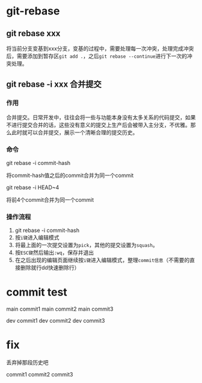 # git-rebase

## git rebase xxx

将当前分支变基到xxx分支，变基的过程中，需要处理每一次冲突，处理完成冲突后，需要添加到暂存区`git add .`，之后`git rebase --continue`进行下一次的冲突处理。

## git rebase -i xxx 合并提交

### 作用
合并提交。日常开发中，往往会将一些与功能本身没有太多关系的代码提交，如果不进行提交合并的话，这些没有意义的提交上生产后会被带入主分支，不优雅。那么此时就可以合并提交，展示一个清晰合理的提交历史。

### 命令
git rebase -i commit-hash

将commit-hash值之后的commit合并为同一个commit

git rebase -i HEAD~4

将前4个commit合并为同一个commit

### 操作流程
1. git rebase -i commit-hash
2. 按`i键`进入编辑模式
3. 将最上面的一次提交设置为`pick`，其他的提交设置为`squash`。
4. 按`ESC键`然后输出`:wq`，保存并退出
5. 在之后出现的编辑页面继续按`i键`进入编辑模式，整理`commit信息`（不需要的直接删除就行dd快速删除行）


# commit test

main commit1
main commit2
main commit3

dev commit1
dev commit2
dev commit3

# fix
丢弃掉那段历史吧

commit1
commit2
commit3